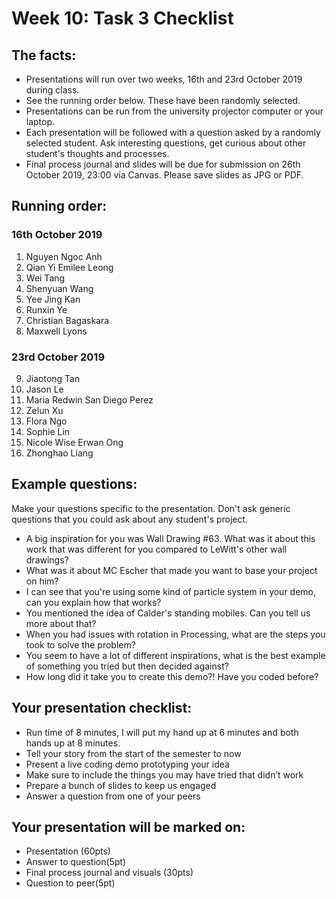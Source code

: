 # Week 10: Task 3 Checklist

## The facts:
- Presentations will run over two weeks, 16th and 23rd October 2019 during class.
- See the running order below. These have been randomly selected.
- Presentations can be run from the university projector computer or your laptop. 
- Each presentation will be followed with a question asked by a randomly selected student. Ask interesting questions, get curious about other student's thoughts and processes.
- Final process journal and slides will be due for submission on 26th October 2019, 23:00 via Canvas. Please save slides as JPG or PDF.  

## Running order:
### 16th October 2019
1. Nguyen Ngoc Anh
2. Qian Yi Emilee Leong
3. Wei Tang
4. Shenyuan Wang
5. Yee Jing Kan
6. Runxin Ye
7. Christian Bagaskara
8. Maxwell Lyons

### 23rd October 2019
9. Jiaotong Tan
10. Jason Le
11. Maria Redwin San Diego Perez
12. Zelun Xu
13. Flora Ngo
14. Sophie Lin
15. Nicole Wise Erwan Ong
16. Zhonghao Liang

## Example questions:
Make your questions specific to the presentation. Don't ask generic questions that you could ask about any student's project.
- A big inspiration for you was Wall Drawing #63. What was it about this work that was different for you compared to LeWitt's other wall drawings?
- What was it about MC Escher that made you want to base your project on him?
- I can see that you're using some kind of particle system in your demo, can you explain how that works?
- You mentioned the idea of Calder's standing mobiles. Can you tell us more about that?
- When you had issues with rotation in Processing, what are the steps you took to solve the problem?
- You seem to have a lot of different inspirations, what is the best example of something you tried but then decided against?
- How long did it take you to create this demo?! Have you coded before?

## Your presentation checklist:
- Run time of 8 minutes, I will put my hand up at 6 minutes and both hands up at 8 minutes.
- Tell your story from the start of the semester to now
- Present a live coding demo prototyping your idea
- Make sure to include the things you may have tried that didn’t work
- Prepare a bunch of slides to keep us engaged
- Answer a question from one of your peers

## Your presentation will be marked on:
- Presentation (60pts)
- Answer to question(5pt)
- Final process journal and visuals (30pts)
- Question to peer(5pt)
